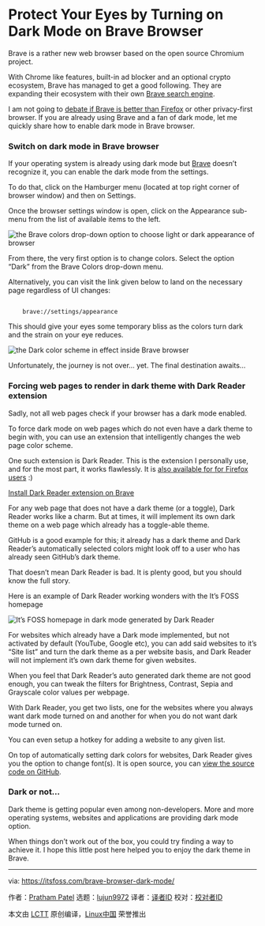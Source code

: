 [#]: subject: "Protect Your Eyes by Turning on Dark Mode on Brave Browser"
[#]: via: "https://itsfoss.com/brave-browser-dark-mode/"
[#]: author: "Pratham Patel https://itsfoss.com/author/pratham/"
[#]: collector: "lujun9972"
[#]: translator: " "
[#]: reviewer: " "
[#]: publisher: " "
[#]: url: " "

Protect Your Eyes by Turning on Dark Mode on Brave Browser
======

Brave is a rather new web browser based on the open source Chromium project.

With Chrome like features, built-in ad blocker and an optional crypto ecosystem, Brave has managed to get a good following. They are expanding their ecosystem with their own [Brave search engine][1].

I am not going to [debate if Brave is better than Firefox][2] or other privacy-first browser. If you are already using Brave and a fan of dark mode, let me quickly share how to enable dark mode in Brave browser.

### Switch on dark mode in Brave browser

If your operating system is already using dark mode but [Brave][3] doesn’t recognize it, you can enable the dark mode from the settings.

To do that, click on the Hamburger menu (located at top right corner of browser window) and then on Settings.

Once the browser settings window is open, click on the Appearance sub-menu from the list of available items to the left.

![the Brave colors drop-down option to choose light or dark appearance of browser][4]

From there, the very first option is to change colors. Select the option “Dark” from the Brave Colors drop-down menu.

Alternatively, you can visit the link given below to land on the necessary page regardless of UI changes:

```

    brave://settings/appearance

```

This should give your eyes some temporary bliss as the colors turn dark and the strain on your eye reduces.

![the Dark color scheme in effect inside Brave browser][5]

Unfortunately, the journey is not over… yet. The final destination awaits…

### Forcing web pages to render in dark theme with Dark Reader extension

Sadly, not all web pages check if your browser has a dark mode enabled.

To force dark mode on web pages which do not even have a dark theme to begin with, you can use an extension that intelligently changes the web page color scheme.

One such extension is Dark Reader. This is the extension I personally use, and for the most part, it works flawlessly. It is [also available for for Firefox users][6] :)

[Install Dark Reader extension on Brave][7]

For any web page that does not have a dark theme (or a toggle), Dark Reader works like a charm. But at times, it will implement its own dark theme on a web page which already has a toggle-able theme.

GitHub is a good example for this; it already has a dark theme and Dark Reader’s automatically selected colors might look off to a user who has already seen GitHub’s dark theme.

That doesn’t mean Dark Reader is bad. It is plenty good, but you should know the full story.

Here is an example of Dark Reader working wonders with the It’s FOSS homepage

![It’s FOSS homepage in dark mode generated by Dark Reader][8]

For websites which already have a Dark mode implemented, but not activated by default (YouTube, Google etc), you can add said websites to it’s “Site list” and turn the dark theme as a per website basis, and Dark Reader will not implement it’s own dark theme for given websites.

When you feel that Dark Reader’s auto generated dark theme are not good enough, you can tweak the filters for Brightness, Contrast, Sepia and Grayscale color values per webpage.

With Dark Reader, you get two lists, one for the websites where you always want dark mode turned on and another for when you do not want dark mode turned on.

You can even setup a hotkey for adding a website to any given list.

On top of automatically setting dark colors for websites, Dark Reader gives you the option to change font(s). It is open source, you can [view the source code on GitHub][9].

### Dark or not…

Dark theme is getting popular even among non-developers. More and more operating systems, websites and applications are providing dark mode option.

When things don’t work out of the box, you could try finding a way to achieve it. I hope this little post here helped you to enjoy the dark theme in Brave.

--------------------------------------------------------------------------------

via: https://itsfoss.com/brave-browser-dark-mode/

作者：[Pratham Patel][a]
选题：[lujun9972][b]
译者：[译者ID](https://github.com/译者ID)
校对：[校对者ID](https://github.com/校对者ID)

本文由 [LCTT](https://github.com/LCTT/TranslateProject) 原创编译，[Linux中国](https://linux.cn/) 荣誉推出

[a]: https://itsfoss.com/author/pratham/
[b]: https://github.com/lujun9972
[1]: https://itsfoss.com/brave-search-features/
[2]: https://itsfoss.com/brave-vs-firefox/
[3]: https://brave.com/
[4]: https://i2.wp.com/itsfoss.com/wp-content/uploads/2021/12/01_turning_on_dark_mode.webp?resize=800%2C452&ssl=1
[5]: https://i1.wp.com/itsfoss.com/wp-content/uploads/2021/12/02_dark_mode_turned_on.webp?resize=800%2C452&ssl=1
[6]: https://addons.mozilla.org/en-US/firefox/addon/darkreader/
[7]: https://chrome.google.com/webstore/detail/dark-reader/eimadpbcbfnmbkopoojfekhnkhdbieeh?hl=en
[8]: https://i2.wp.com/itsfoss.com/wp-content/uploads/2021/12/03_itsfoss_in_dark_mode.webp?resize=800%2C452&ssl=1
[9]: https://github.com/darkreader/darkreader
